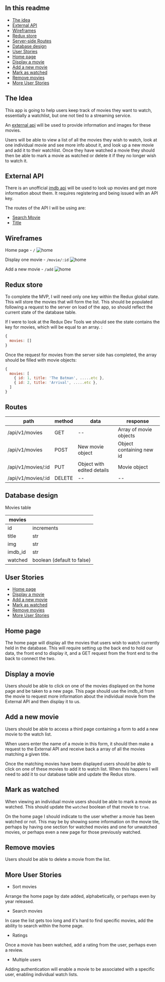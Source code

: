 ## In this readme

  - [The idea](#the-idea)
  - [External API](#external-api)
  - [Wireframes](#wireframes)
  - [Redux store](#redux-store)
  - [Server-side Routes](#routes)
  - [Database design](#database-design)
  - [User Stories](#user-stories)
  - [Home page](#home-page)
  - [Display a movie](#display-a-movie)
  - [Add a new movie](#add-a-new-movie)
  - [Mark as watched](#mark-as-watched)
  - [Remove movies](#remove-movies)
  - [More User Stories](#more-user-stories)

## The Idea

This app is going to help users keep track of movies they want to watch, essentially a watchlist, but one not tied to a streaming service.

An [external api](#external-api) will be used to provide information and images for these movies.

Users will be able to view a list of all the movies they wish to watch, look at one individual movie and see more info about it, and look up a new movie and add it to their watchlist. Once they have watched a movie they should then be able to mark a movie as watched or delete it if they no longer wish to watch it.

## External API

There is an unofficial [imdb api](https://imdb-api.com/) will be used to look up movies and get more information about them. It requires registering and being issued with an API key.

The routes of the API I will be using are:

- [Search Movie](https://imdb-api.com/api/#SearchMovie-header)
- [Title](https://imdb-api.com/api/#Title-header)

## Wireframes

Home page - `/`
![home](/.docs/images/home.png)

Display one movie - `/movie/:id`
![home](/.docs/images/display.png)

Add a new movie - `/add`
![home](/.docs/images/add.png)

## Redux store

To complete the MVP, I will need only one key within the Redux global state. This will store the movies that will form the list. This should be populated following a request to the server on load of the app, so should reflect the current state of the database table.

If I were to look at the Redux Dev Tools we should see the state contains the key for movies, which will be equal to an array. :

```js
{
  movies: []
}
```

Once the request for movies from the server side has completed, the array should be filled with movie objects:

```js
{
  movies: [
    { id: 1, title: 'The Batman', .....etc },
    { id: 2, title: 'Arrival', .....etc },
  ]
}
```

## Routes

| path | method | data | response |
|---|---|---|---|
| /api/v1/movies | GET | -- | Array of movie objects |
| /api/v1/movies | POST | New movie object | Object containing new id |
| /api/v1/movies/:id | PUT | Object with edited details | Movie object |
| /api/v1/movies/:id | DELETE | -- | -- |

## Database design


Movies table

| movies ||
|---|---|
| id | increments |
| title | str |
| img | str |
| imdb_id | str |
| watched | boolean (default to false) |

## User Stories

- [Home page](#home-page)
- [Display a movie](#display-a-movie)
- [Add a new movie](#add-a-new-movie)
- [Mark as watched](#mark-as-watched)
- [Remove movies](#remove-movies)
- [More User Stories](#more-user-stories)

## Home page

The home page will display all the movies that users wish to watch currently held in the database. This will require setting up the back end to hold our data, the front end to display it, and a GET request from the front end to the back to connect the two.

## Display a movie

Users should be able to click on one of the movies displayed on the home page and be taken to a new page. This page should use the imdb_id from the movie to request more information about the individual movie from the External API and then display it to us.

## Add a new movie

Users should be able to access a third page containing a form to add a new movie to the watch list.

When users enter the name of a movie in this form, it should then make a request to the External API and receive back a array of all the movies matching a given title. 

Once the matching movies have been displayed users should be able to click on one of these movies to add it to watch list. When this happens I will need to add it to our database table and update the Redux store.

## Mark as watched

When viewing an individual movie users should be able to mark a movie as watched. This should update the `watched` boolean of that movie to `true`.

On the home page I should indicate to the user whether a movie has been watched or not. This may be by showing some information on the movie tile, perhaps by having one section for watched movies and one for unwatched movies, or perhaps even a new page for those previously watched.

## Remove movies

Users should be able to delete a movie from the list.

## More User Stories

- Sort movies

Arrange the home page by date added, alphabetically, or perhaps even by year released.

- Search movies

In case the list gets too long and it's hard to find specific movies, add the ability to search within the home page.

- Ratings

Once a movie has been watched, add a rating from the user, perhaps even a review.

- Multiple users

Adding authentication will enable a movie to be associated with a specific user, enabling individual watch lists.
